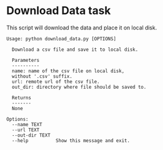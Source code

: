 # Download Data task

This script will download the data and place it on local disk.

```
Usage: python download_data.py [OPTIONS]

  Download a csv file and save it to local disk.

  Parameters
  ----------
  name: name of the csv file on local disk,
  without '.csv' suffix. 
  url: remote url of the csv file.
  out_dir: directory where file should be saved to.

  Returns
  ------- 
  None

Options:
  --name TEXT
  --url TEXT
  --out-dir TEXT
  --help          Show this message and exit.
```
